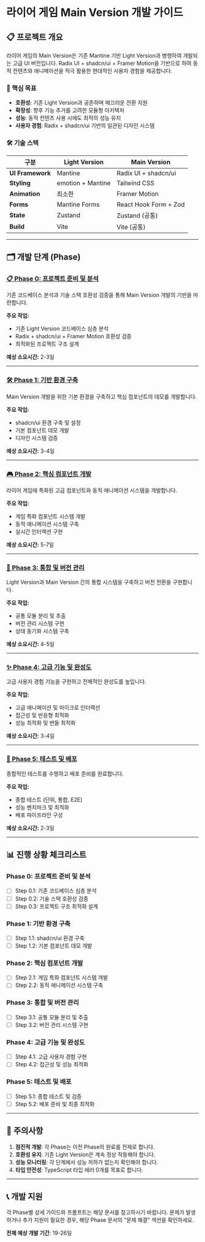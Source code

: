 # 라이어 게임 Main Version 개발 가이드

## 📋 프로젝트 개요

라이어 게임의 Main Version은 기존 Mantine 기반 Light Version과 병행하여 개발되는 고급 UI 버전입니다. Radix UI + shadcn/ui + Framer Motion을 기반으로 하여 동적 컨텐츠와 애니메이션을 적극 활용한 현대적인 사용자 경험을 제공합니다.

### 🎯 핵심 목표
- **호환성**: 기존 Light Version과 공존하며 매끄러운 전환 지원
- **확장성**: 향후 기능 추가를 고려한 모듈형 아키텍처
- **성능**: 동적 컨텐츠 사용 시에도 최적의 성능 유지
- **사용자 경험**: Radix + shadcn/ui 기반의 일관된 디자인 시스템

### 🛠 기술 스택
| 구분 | Light Version | Main Version |
|------|---------------|--------------|
| **UI Framework** | Mantine | Radix UI + shadcn/ui |
| **Styling** | emotion + Mantine | Tailwind CSS |
| **Animation** | 최소한 | Framer Motion |
| **Forms** | Mantine Forms | React Hook Form + Zod |
| **State** | Zustand | Zustand (공통) |
| **Build** | Vite | Vite (공통) |

---

## 🗂 개발 단계 (Phase)

### [📋 Phase 0: 프로젝트 준비 및 분석](./phase-0-preparation.md)
기존 코드베이스 분석과 기술 스택 호환성 검증을 통해 Main Version 개발의 기반을 마련합니다.

**주요 작업:**
- 기존 Light Version 코드베이스 심층 분석
- Radix + shadcn/ui + Framer Motion 호환성 검증
- 최적화된 프로젝트 구조 설계

**예상 소요시간:** 2-3일

---

### [🛠 Phase 1: 기반 환경 구축](./phase-1-foundation.md)
Main Version 개발을 위한 기본 환경을 구축하고 핵심 컴포넌트의 데모를 개발합니다.

**주요 작업:**
- shadcn/ui 환경 구축 및 설정
- 기본 컴포넌트 데모 개발
- 디자인 시스템 검증

**예상 소요시간:** 3-4일

---

### [🎮 Phase 2: 핵심 컴포넌트 개발](./phase-2-components.md)
라이어 게임에 특화된 고급 컴포넌트와 동적 애니메이션 시스템을 개발합니다.

**주요 작업:**
- 게임 특화 컴포넌트 시스템 개발
- 동적 애니메이션 시스템 구축
- 실시간 인터랙션 구현

**예상 소요시간:** 5-7일

---

### [🔗 Phase 3: 통합 및 버전 관리](./phase-3-integration.md)
Light Version과 Main Version 간의 통합 시스템을 구축하고 버전 전환을 구현합니다.

**주요 작업:**
- 공통 모듈 분리 및 추출
- 버전 관리 시스템 구현
- 상태 동기화 시스템 구축

**예상 소요시간:** 4-5일

---

### [✨ Phase 4: 고급 기능 및 완성도](./phase-4-advanced.md)
고급 사용자 경험 기능을 구현하고 전체적인 완성도를 높입니다.

**주요 작업:**
- 고급 애니메이션 및 마이크로 인터랙션
- 접근성 및 반응형 최적화
- 성능 최적화 및 번들 최적화

**예상 소요시간:** 3-4일

---

### [🚀 Phase 5: 테스트 및 배포](./phase-5-deployment.md)
종합적인 테스트를 수행하고 배포 준비를 완료합니다.

**주요 작업:**
- 종합 테스트 (단위, 통합, E2E)
- 성능 벤치마크 및 최적화
- 배포 파이프라인 구성

**예상 소요시간:** 2-3일

---

## 📊 진행 상황 체크리스트

### Phase 0: 프로젝트 준비 및 분석
- [ ] Step 0.1: 기존 코드베이스 심층 분석
- [ ] Step 0.2: 기술 스택 호환성 검증  
- [ ] Step 0.3: 프로젝트 구조 최적화 설계

### Phase 1: 기반 환경 구축
- [ ] Step 1.1: shadcn/ui 환경 구축
- [ ] Step 1.2: 기본 컴포넌트 데모 개발

### Phase 2: 핵심 컴포넌트 개발
- [ ] Step 2.1: 게임 특화 컴포넌트 시스템 개발
- [ ] Step 2.2: 동적 애니메이션 시스템 구축

### Phase 3: 통합 및 버전 관리
- [ ] Step 3.1: 공통 모듈 분리 및 추출
- [ ] Step 3.2: 버전 관리 시스템 구현

### Phase 4: 고급 기능 및 완성도
- [ ] Step 4.1: 고급 사용자 경험 구현
- [ ] Step 4.2: 접근성 및 성능 최적화

### Phase 5: 테스트 및 배포
- [ ] Step 5.1: 종합 테스트 및 검증
- [ ] Step 5.2: 배포 준비 및 최종 최적화

---

## 🚨 주의사항

1. **점진적 개발**: 각 Phase는 이전 Phase의 완료를 전제로 합니다.
2. **호환성 유지**: 기존 Light Version은 계속 정상 작동해야 합니다.
3. **성능 모니터링**: 각 단계에서 성능 저하가 없는지 확인해야 합니다.
4. **타입 안전성**: TypeScript 타입 에러 0개를 목표로 합니다.

---

## 📞 개발 지원

각 Phase별 상세 가이드와 프롬프트는 해당 문서를 참고하시기 바랍니다. 문제가 발생하거나 추가 지원이 필요한 경우, 해당 Phase 문서의 "문제 해결" 섹션을 확인하세요.

**전체 예상 개발 기간**: 19-26일